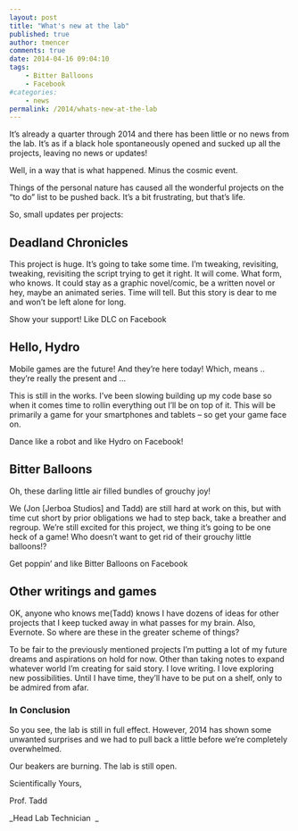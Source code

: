 ```yaml
---
layout: post
title: "What's new at the lab"
published: true
author: tmencer
comments: true
date: 2014-04-16 09:04:10
tags:
    - Bitter Balloons
    - Facebook
#categories:
    - news
permalink: /2014/whats-new-at-the-lab
---
```

It&#8217;s already a quarter through 2014 and there has been little or no news from the lab. It&#8217;s as if a black hole spontaneously opened and sucked up all the projects, leaving no news or updates!

Well, in a way that is what happened. Minus the cosmic event.

Things of the personal nature has caused all the wonderful projects on the &#8220;to do&#8221; list to be pushed back. It&#8217;s a bit frustrating, but that&#8217;s life.

So, small updates per projects:

## Deadland Chronicles

This project is huge. It&#8217;s going to take some time. I&#8217;m tweaking, revisiting, tweaking, revisiting the script trying to get it right. It will come. What form, who knows. It could stay as a graphic novel/comic, be a written novel or hey, maybe an animated series. Time will tell. But this story is dear to me and won&#8217;t be left alone for long.

Show your support! Like DLC on Facebook

## Hello, Hydro

Mobile games are the future! And they&#8217;re here today! Which, means .. they&#8217;re really the present and &#8230;

This is still in the works. I&#8217;ve been slowing building up my code base so when it comes time to rollin everything out I&#8217;ll be on top of it. This will be primarily a game for your smartphones and tablets &#8211; so get your game face on.

Dance like a robot and like Hydro on Facebook!

## Bitter Balloons

Oh, these darling little air filled bundles of grouchy joy!

We (Jon [Jerboa Studios] and Tadd) are still hard at work on this, but with time cut short by prior obligations we had to step back, take a breather and regroup. We&#8217;re still excited for this project, we thing it&#8217;s going to be one heck of a game! Who doesn&#8217;t want to get rid of their grouchy little balloons!?

Get poppin&#8217; and like Bitter Balloons on Facebook

## Other writings and games

OK, anyone who knows me(Tadd) knows I have dozens of ideas for other projects that I keep tucked away in what passes for my brain. Also, Evernote. So where are these in the greater scheme of things?

To be fair to the previously mentioned projects I&#8217;m putting a lot of my future dreams and aspirations on hold for now. Other than taking notes to expand whatever world I&#8217;m creating for said story. I love writing. I love exploring new possibilities. Until I have time, they&#8217;ll have to be put on a shelf, only to be admired from afar.

### In Conclusion

So you see, the lab is still in full effect. However, 2014 has shown some unwanted surprises and we had to pull back a little before we&#8217;re completely overwhelmed.

Our beakers are burning. The lab is still open.

Scientifically Yours,
  
Prof. Tadd
  
_Head Lab Technician  _